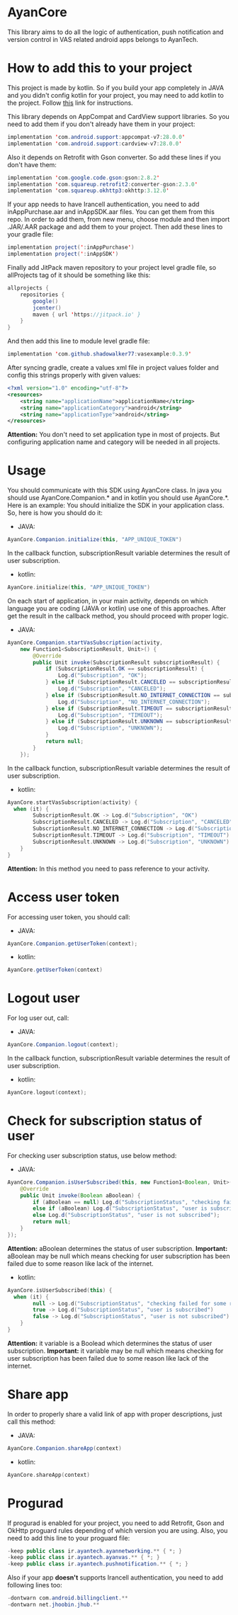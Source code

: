 # AyanCore
This library aims to do all the logic of authentication, push notification and version control in VAS related android apps belongs to AyanTech.

# How to add this to your project
This project is made by kotlin. So if you build your app completely in JAVA and you didn't config kotlin for your project, you may need to add kotlin to the project. Follow [this](https://developer.android.com/studio/projects/add-kotlin) link for instructions.

This library depends on AppCompat and CardView support libraries. So you need to add them if you don't already have them in your project:
```java
implementation 'com.android.support:appcompat-v7:28.0.0'
implementation 'com.android.support:cardview-v7:28.0.0'
```
Also it depends on Retrofit with Gson converter. So add these lines if you don't have them:
```java
implementation 'com.google.code.gson:gson:2.8.2'
implementation 'com.squareup.retrofit2:converter-gson:2.3.0'
implementation 'com.squareup.okhttp3:okhttp:3.12.0'
```
If your app needs to have Irancell authentication, you need to add inAppPurchase.aar and inAppSDK.aar files. You can get them from this repo. In order to add them, from new menu, choose module and then import .JAR/.AAR package and add them to your project. Then add these lines to your gradle file:
```java
implementation project(':inAppPurchase')
implementation project(':inAppSDK')
```
Finally add JitPack maven repository to your project level gradle file, so allProjects tag of it should be something like this:
```java
allprojects {
    repositories {
        google()
        jcenter()
        maven { url 'https://jitpack.io' }
    }
}
```
And then add this line to module level gradle file:
```java
implementation 'com.github.shadowalker77:vasexample:0.3.9'
```
After syncing gradle, create a values xml file in project values folder and config this strings properly with given values:
```xml
<?xml version="1.0" encoding="utf-8"?>
<resources>
    <string name="applicationName">applicationName</string>
    <string name="applicationCategory">android</string>
    <string name="applicationType">android</string>
</resources>
```
**Attention:** You don't need to set application type in most of projects. But configuring application name and category will be needed in all projects.
# Usage
You should communicate with this SDK using AyanCore class. In java you should use AyanCore.Companion.* and in kotlin you should use AyanCore.*. Here is an example:
You should initialize the SDK in your application class. So, here is how you should do it:
* JAVA:
```java
AyanCore.Companion.initialize(this, "APP_UNIQUE_TOKEN")
```
In the callback function, subscriptionResult variable determines the result of user subscription.
* kotlin:
```kotlin
AyanCore.initialize(this, "APP_UNIQUE_TOKEN")
```
On each start of application, in your main activity, depends on which language you are coding (JAVA or kotlin) use one of this approaches. After get the result in the callback method, you should proceed with proper logic.
* JAVA:
```java
AyanCore.Companion.startVasSubscription(activity,
    new Function1<SubscriptionResult, Unit>() {
        @Override
        public Unit invoke(SubscriptionResult subscriptionResult) {
            if (SubscriptionResult.OK == subscriptionResult) {
                Log.d("Subscription", "OK");
			} else if (SubscriptionResult.CANCELED == subscriptionResult) {
                Log.d("Subscription", "CANCELED");
			} else if (SubscriptionResult.NO_INTERNET_CONNECTION == subscriptionResult) {
                Log.d("Subscription", "NO_INTERNET_CONNECTION");
			} else if (SubscriptionResult.TIMEOUT == subscriptionResult) {
                Log.d("Subscription", "TIMEOUT");
			} else if (SubscriptionResult.UNKNOWN == subscriptionResult) {
                Log.d("Subscription", "UNKNOWN");
			}
            return null;
	    }
    });
```
In the callback function, subscriptionResult variable determines the result of user subscription.
* kotlin:
```kotlin
AyanCore.startVasSubscription(activity) {
  when (it) {
        SubscriptionResult.OK -> Log.d("Subscription", "OK")
        SubscriptionResult.CANCELED -> Log.d("Subscription", "CANCELED")
        SubscriptionResult.NO_INTERNET_CONNECTION -> Log.d("Subscription", "NO_INTERNET_CONNECTION")
        SubscriptionResult.TIMEOUT -> Log.d("Subscription", "TIMEOUT")
        SubscriptionResult.UNKNOWN -> Log.d("Subscription", "UNKNOWN")
    }
}
```
**Attention:** In this method you need to pass reference to your activity.
# Access user token
For accessing user token, you should call:
* JAVA:
```java
AyanCore.Companion.getUserToken(context);
```
* kotlin:
```java
AyanCore.getUserToken(context)
```
# Logout user
For log user out, call:
* JAVA:
```java
AyanCore.Companion.logout(context);
```
In the callback function, subscriptionResult variable determines the result of user subscription.
* kotlin:
```kotlin
AyanCore.logout(context);
```
# Check for subscription status of user
For checking user subscription status, use below method:
* JAVA:
```java
AyanCore.Companion.isUserSubscribed(this, new Function1<Boolean, Unit>() {
    @Override
	public Unit invoke(Boolean aBoolean) {
        if (aBoolean == null) Log.d("SubscriptionStatus", "checking failed for some reasons");
		else if (aBoolean) Log.d("SubscriptionStatus", "user is subscribed");
		else Log.d("SubscriptionStatus", "user is not subscribed");
		return null;
	}
});
```
**Attention:** aBoolean determines the status of user subscription.
**Important:** aBoolean may be null which means checking for user subscription has been failed due to some reason like lack of the internet.

* kotlin:
```kotlin
AyanCore.isUserSubscribed(this) {
  when (it) {
        null -> Log.d("SubscriptionStatus", "checking failed for some reasons")
        true -> Log.d("SubscriptionStatus", "user is subscribed")
        false -> Log.d("SubscriptionStatus", "user is not subscribed")
    }
}
```
**Attention:** it variable is a Boolead which determines the status of user subscription.
**Important:** it variable may be null which means checking for user subscription has been failed due to some reason like lack of the internet.
# Share app
In order to properly share a valid link of app with proper descriptions, just call this method:
* JAVA:
```java
AyanCore.Companion.shareApp(context)
```
* kotlin:
```kotlin
AyanCore.shareApp(context)
```
# Progurad
If progurad is enabled for your project, you need to add Retrofit, Gson and OkHttp proguard rules depending of which version you are using. Also, you need to add this line to your proguard file:
```java
-keep public class ir.ayantech.ayannetworking.** { *; }
-keep public class ir.ayantech.ayanvas.** { *; }
-keep public class ir.ayantech.pushnotification.** { *; }
```
Also if your app **doesn't** supports Irancell authentication, you need to add following lines too:
```java
-dontwarn com.android.billingclient.**
-dontwarn net.jhoobin.jhub.**
```
